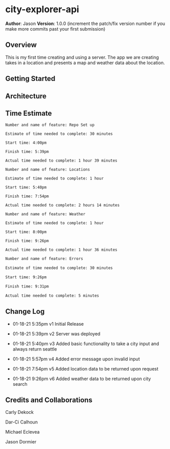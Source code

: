 # city-explorer-api

**Author**: Jason
**Version**: 1.0.0 (increment the patch/fix version number if you make more commits past your first submission)

## Overview

This is my first time creating and using a server. The app we are creating takes in a location and presents a map and weather data about the location.
<!-- Provide a high level overview of what this application is and why you are building it, beyond the fact that it's an assignment for this class. (i.e. What's your problem domain?) -->

## Getting Started

<!-- What are the steps that a user must take in order to build this app on their own machine and get it running? -->

## Architecture

<!-- Provide a detailed description of the application design. What technologies (languages, libraries, etc) you're using, and any other relevant design information. -->

## Time Estimate

```
Number and name of feature: Repo Set up

Estimate of time needed to complete: 30 minutes

Start time: 4:00pm

Finish time: 5:39pm

Actual time needed to complete: 1 hour 39 minutes
```

```
Number and name of feature: Locations

Estimate of time needed to complete: 1 hour

Start time: 5:40pm

Finish time: 7:54pm

Actual time needed to complete: 2 hours 14 minutes
```

```
Number and name of feature: Weather

Estimate of time needed to complete: 1 hour

Start time: 8:00pm

Finish time: 9:26pm

Actual time needed to complete: 1 hour 36 minutes
```

```html
Number and name of feature: Errors

Estimate of time needed to complete: 30 minutes

Start time: 9:26pm

Finish time: 9:31pm

Actual time needed to complete: 5 minutes
```

## Change Log

- 01-18-21 5:35pm v1 Initial Release

- 01-18-21 5:39pm v2 Server was deployed

- 01-18-21 5:40pm v3 Added basic functionality to take a city input and always return seattle

- 01-18-21 5:57pm v4 Added error message upon invalid input

- 01-18-21 7:54pm v5 Added location data to be returned upon request

- 01-18-21 9:26pm v6 Added weather data to be returned upon city search

## Credits and Collaborations

Carly Dekock

Dar-Ci Calhoun

Michael Eclevea

Jason Dormier
